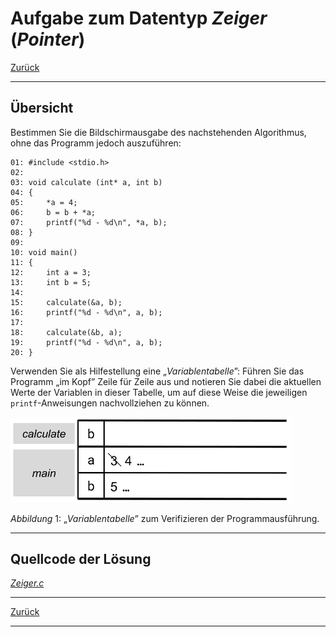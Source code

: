 # Aufgabe zum Datentyp *Zeiger* (*Pointer*)

[Zurück](./../Exercises.md)

---

## Übersicht

Bestimmen Sie die Bildschirmausgabe des nachstehenden Algorithmus,
ohne das Programm jedoch auszuführen:

```
01: #include <stdio.h>
02: 
03: void calculate (int* a, int b)
04: {
05:     *a = 4;
06:     b = b + *a;
07:     printf("%d - %d\n", *a, b);
08: }
09: 
10: void main()
11: {
12:     int a = 3;
13:     int b = 5;
14: 
15:     calculate(&a, b);
16:     printf("%d - %d\n", a, b);
17: 
18:     calculate(&b, a);
19:     printf("%d - %d\n", a, b);
20: }
```

Verwenden Sie als Hilfestellung eine &bdquo;*Variablentabelle*&rdquo;:
Führen Sie das Programm &bdquo;im Kopf&rdquo; Zeile für Zeile aus
und notieren Sie dabei die aktuellen Werte der Variablen in dieser Tabelle,
um auf diese Weise die jeweiligen `printf`-Anweisungen nachvollziehen zu können.


<img src="c_pointer_tabelle_stack.svg" width="450">

*Abbildung* 1: &bdquo;*Variablentabelle*&rdquo; zum Verifizieren der Programmausführung.

---

## Quellcode der Lösung

[*Zeiger.c*](./Zeiger.c)

---

[Zurück](./../Exercises.md)

---
